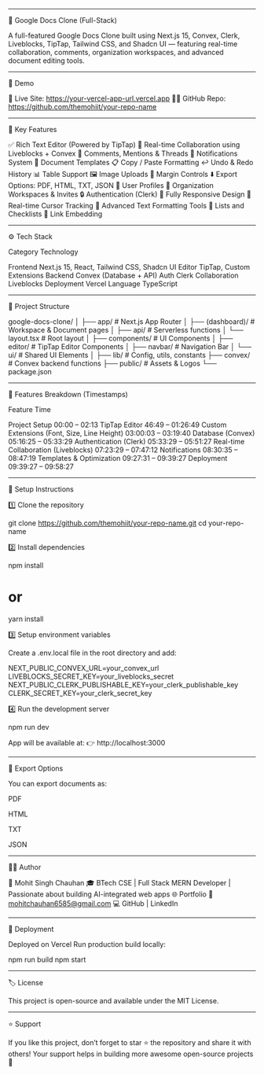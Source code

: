 
---

📝 Google Docs Clone (Full-Stack)

A full-featured Google Docs Clone built using Next.js 15, Convex, Clerk, Liveblocks, TipTap, Tailwind CSS, and Shadcn UI — featuring real-time collaboration, comments, organization workspaces, and advanced document editing tools.


---

🚀 Demo

🔗 Live Site: https://your-vercel-app-url.vercel.app
🧑‍💻 GitHub Repo: https://github.com/themohiit/your-repo-name


---

🌟 Key Features

✅ Rich Text Editor (Powered by TipTap)
🤝 Real-time Collaboration using Liveblocks + Convex
💭 Comments, Mentions & Threads
🔔 Notifications System
📑 Document Templates
📋 Copy / Paste Formatting
↩️ Undo & Redo History
📊 Table Support
🖼️ Image Uploads
📏 Margin Controls
⬇️ Export Options: PDF, HTML, TXT, JSON
👥 User Profiles
🏢 Organization Workspaces & Invites
🔒 Authentication (Clerk)
📱 Fully Responsive Design
🎯 Real-time Cursor Tracking
🎨 Advanced Text Formatting Tools
📝 Lists and Checklists
🔗 Link Embedding


---

⚙️ Tech Stack

Category	Technology

Frontend	Next.js 15, React, Tailwind CSS, Shadcn UI
Editor	TipTap, Custom Extensions
Backend	Convex (Database + API)
Auth	Clerk
Collaboration	Liveblocks
Deployment	Vercel
Language	TypeScript



---

🧩 Project Structure

google-docs-clone/
│
├── app/                    # Next.js App Router
│   ├── (dashboard)/        # Workspace & Document pages
│   ├── api/                # Serverless functions
│   └── layout.tsx          # Root layout
│
├── components/             # UI Components
│   ├── editor/             # TipTap Editor Components
│   ├── navbar/             # Navigation Bar
│   └── ui/                 # Shared UI Elements
│
├── lib/                    # Config, utils, constants
├── convex/                 # Convex backend functions
├── public/                 # Assets & Logos
└── package.json


---

🧠 Features Breakdown (Timestamps)

Feature	Time

Project Setup	00:00 – 02:13
TipTap Editor	46:49 – 01:26:49
Custom Extensions (Font, Size, Line Height)	03:00:03 – 03:19:40
Database (Convex)	05:16:25 – 05:33:29
Authentication (Clerk)	05:33:29 – 05:51:27
Real-time Collaboration (Liveblocks)	07:23:29 – 07:47:12
Notifications	08:30:35 – 08:47:19
Templates & Optimization	09:27:31 – 09:39:27
Deployment	09:39:27 – 09:58:27



---

🧰 Setup Instructions

1️⃣ Clone the repository

git clone https://github.com/themohiit/your-repo-name.git
cd your-repo-name

2️⃣ Install dependencies

npm install
# or
yarn install

3️⃣ Setup environment variables

Create a .env.local file in the root directory and add:

NEXT_PUBLIC_CONVEX_URL=your_convex_url
LIVEBLOCKS_SECRET_KEY=your_liveblocks_secret
NEXT_PUBLIC_CLERK_PUBLISHABLE_KEY=your_clerk_publishable_key
CLERK_SECRET_KEY=your_clerk_secret_key

4️⃣ Run the development server

npm run dev

App will be available at:
👉 http://localhost:3000


---

🧾 Export Options

You can export documents as:

PDF

HTML

TXT

JSON



---

🧑‍💻 Author

👋 Mohit Singh Chauhan
🎓 BTech CSE | Full Stack MERN Developer | Passionate about building AI-integrated web apps
🌐 Portfolio
📧 mohitchauhan6585@gmail.com
💻 GitHub | LinkedIn


---

🏁 Deployment

Deployed on Vercel
Run production build locally:

npm run build
npm start


---

🏷️ License

This project is open-source and available under the MIT License.


---

⭐ Support

If you like this project, don’t forget to star ⭐ the repository and share it with others!
Your support helps in building more awesome open-source projects 🚀


